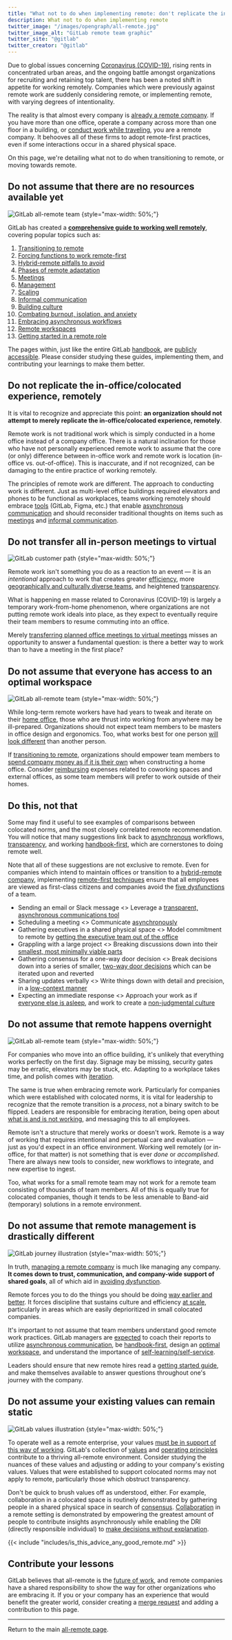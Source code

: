 ```yaml
---
title: "What not to do when implementing remote: don't replicate the in-office experience remotely"
description: What not to do when implementing remote
twitter_image: "/images/opengraph/all-remote.jpg"
twitter_image_alt: "GitLab remote team graphic"
twitter_site: "@gitlab"
twitter_creator: "@gitlab"
---
```


Due to global issues concerning [Coronavirus (COVID-19)](https://www.cdc.gov/covid/index.html), rising rents in concentrated urban areas, and the ongoing battle amongst organizations for recruiting and retaining top talent, there has been a noted shift in appetite for working remotely. Companies which were previously against remote work are suddenly considering remote, or implementing remote, with varying degrees of intentionality.

The reality is that almost every company is [already a remote company](scaling/#does-all-remote-work-at-scale). If you have more than one office, operate a company across more than one floor in a building, or [conduct work while traveling](working-while-traveling/), you are a remote company. It behooves all of these firms to adopt remote-first practices, even if some interactions occur in a shared physical space.

On this page, we're detailing what not to do when transitioning to remote, or moving towards remote.

## Do not assume that there are no resources available yet

![GitLab all-remote team](/images/all-remote/gitlab-com-all-remote-1280x270.png)
{style="max-width: 50%;"}

GitLab has created a **[comprehensive guide to working well remotely](guide/)**, covering popular topics such as:

1. [Transitioning to remote](transition/)
1. [Forcing functions to work remote-first](how-to-work-remote-first/)
1. [Hybrid-remote pitfalls to avoid](hybrid-remote/)
1. [Phases of remote adaptation](phases-of-remote-adaptation/)
1. [Meetings](meetings/)
1. [Management](management/)
1. [Scaling](scaling/)
1. [Informal communication](informal-communication/)
1. [Building culture](building-culture/)
1. [Combating burnout, isolation, and anxiety](mental-health/)
1. [Embracing asynchronous workflows](asynchronous/)
1. [Remote workspaces](guide/#workspace)
1. [Getting started in a remote role](getting-started/)

The pages within, just like the entire GitLab [handbook](/handbook), are [publicly accessible](hiring/#advertise-accurately-and-transparently). Please consider studying these guides, implementing them, and contributing your learnings to make them better.

## Do not replicate the in-office/colocated experience, remotely

It is vital to recognize and appreciate this point: **an organization should not attempt to merely replicate the in-office/colocated experience, remotely**.

Remote work is not traditional work which is simply conducted in a home office instead of a company office. There is a natural inclination for those who have not personally experienced remote work to assume that the core (or only) difference between in-office work and remote work is location (in-office vs. out-of-office). This is inaccurate, and if not recognized, can be damaging to the entire practice of working remotely.

The principles of remote work are different. The approach to conducting work is different. Just as multi-level office buildings required elevators and phones to be functional as workplaces, teams working remotely should embrace [tools](handbook-first/#tools-for-building-a-handbook) (GitLab, Figma, etc.) that enable [asynchronous communication](asynchronous/) and should reconsider traditional thoughts on items such as [meetings](meetings/) and [informal communication](informal-communication/).

## Do not transfer all in-person meetings to virtual

![GitLab customer path](/images/all-remote/gitlab-customer-path.jpg)
{style="max-width: 50%;"}

Remote work isn't something you do as a reaction to an event — it is an *intentional* approach to work that creates greater [efficiency](/handbook/values/#efficiency), more [geographically and culturally diverse teams](https://about.gitlab.com/blog/2019/12/06/how-all-remote-supports-inclusion-and-bolsters-communities/), and heightened [transparency](/handbook/values/#transparency).

What is happening en masse related to Coronavirus (COVID-19) is largely a temporary work-from-home phenomenon, where organizations are not putting remote work ideals into place, as they expect to eventually require their team members to resume commuting into an office.

Merely [transferring planned office meetings to virtual meetings](https://www.scmp.com/abacus/culture/article/3051025/worlds-biggest-online-population-staying-home-and-chinas-internet) misses an opportunity to answer a fundamental question: is there a better way to work than to have a meeting in the first place?

## Do not assume that everyone has access to an optimal workspace

![GitLab all-remote team](/images/all-remote/gitlab-com-all-remote-v3-dark-1280x270.png)
{style="max-width: 50%;"}

While long-term remote workers have had years to tweak and iterate on their [home office](workspace/), those who are thrust into working from anywhere may be ill-prepared. Organizations should not expect team members to be masters in office design and ergonomics. Too, what works best for one person [will look different](https://about.gitlab.com/blog/2019/09/12/not-everyone-has-a-home-office/) than another person.

If [transitioning to remote](transition/), organizations should empower team members to [spend company money as if it is their own](/handbook/finance/spending-company-money/) when constructing a home office. Consider [reimbursing](/handbook/finance/expenses/#co-working-space) expenses related to coworking spaces and external offices, as some team members will prefer to work outside of their homes.

## Do this, not that

Some may find it useful to see examples of comparisons between colocated norms, and the most closely correlated remote recommendation. You will notice that many suggestions link back to [asynchronous](asynchronous/) workflows, [transparency](/handbook/values/#transparency), and working [handbook-first](handbook-first/), which are cornerstones to doing remote well.

Note that all of these suggestions are not exclusive to remote. Even for companies which intend to maintain offices or transition to a [hybrid-remote company](hybrid-remote/), implementing [remote-first techniques](hybrid-remote/#differences-between-all-remote-and-remote-first) ensure that all employees are viewed as first-class citizens and companies avoid the [five dysfunctions](/handbook/values/#five-dysfunctions) of a team.

- Sending an email or Slack message <> Leverage a [transparent, asynchronous communications tool](handbook-first/#tools-for-building-a-handbook)
- Scheduling a meeting <> Communicate [asynchronously](asynchronous/)
- Gathering executives in a shared physical space <> Model commitment to remote by [getting the executive team out of the office](transition/#make-the-executive-team-remote)
- Grappling with a large project <> Breaking discussions down into their [smallest, most minimally viable parts](/handbook/values/#iteration)
- Gathering consensus for a one-way door decision <> Break decisions down into a series of smaller, [two-way door decisions](/handbook/values/#make-two-way-door-decisions) which can be iterated upon and reverted
- Sharing updates verbally <> Write things down with detail and precision, in a [low-context manner](effective-communication/)
- Expecting an immediate response <> Approach your work as if [everyone else is asleep](asynchronous/#4-asynchronous-work-alleviates-stress-and-supports-mental-health), and work to create a [non-judgmental culture](mental-health/#create-a-non-judgemental-culture)

## Do not assume that remote happens overnight

![GitLab all-remote team](/images/all-remote/gitlab-com-all-remote-v4-dark-1280x270.png)
{style="max-width: 50%;"}

For companies who move into an office building, it's unlikely that everything works perfectly on the first day. Signage may be missing, security gates may be erratic, elevators may be stuck, etc. Adapting to a workplace takes time, and polish comes with [iteration](/handbook/values/#iteration).

The same is true when embracing remote work. Particularly for companies which were established with colocated norms, it is vital for leadership to recognize that the remote transition is a *process*, not a binary switch to be flipped. Leaders are responsible for embracing iteration, being open about [what is and is not working](transition/), and messaging this to all employees.

Remote isn't a structure that merely works or doesn't work. Remote is a way of working that requires intentional and perpetual care and evaluation — just as you'd expect in an office environment. Working well remotely (or in-office, for that matter) is not something that is ever *done* or *accomplished*. There are always new tools to consider, new workflows to integrate, and new expertise to ingest.

Too, what works for a small remote team may not work for a remote team consisting of thousands of team members. All of this is equally true for colocated companies, though it tends to be less amenable to Band-aid (temporary) solutions in a remote environment.

## Do not assume that remote management is drastically different

![GitLab journey illustration](/images/all-remote/gitlab-journey-and-navigation.jpg)
{style="max-width: 50%;"}

In truth, [managing a remote company](management/) is much like managing any company. **It comes down to trust, communication, and company-wide support of shared goals**, all of which aid in [avoiding dysfunction](/handbook/values/#five-dysfunctions).

Remote forces you to do the things you should be doing [way earlier and better](https://nohq.co/blog/sid-sijbrandij-people-dont-want-to-commute-they-ju/). It forces discipline that sustains culture and efficiency [at scale](scaling/), particularly in areas which are easily deprioritized in small colocated companies.

It's important to not assume that team members understand good remote work practices. GitLab managers are [expected](/handbook/company/structure/#management-group) to coach their reports to utilize [asynchronous communication](management/#asynchronous), be [handbook-first](/handbook/about/handbook-usage/#why-handbook-first), design an [optimal workspace](workspace/), and understand the importance of [self-learning/self-service](self-service/).

Leaders should ensure that new remote hires read a [getting started guide](getting-started/), and make themselves available to answer questions throughout one's journey with the company.

## Do not assume your existing values can remain static

![GitLab values illustration](/images/all-remote/gitlab-values-tanukis.jpg)
{style="max-width: 50%;"}

To operate well as a remote enterprise, your values [must be in support of this way of working](remote-values/). GitLab's collection of [values](/handbook/values/) and [operating principles](/handbook/values/#operating-principles) contribute to a thriving all-remote environment. Consider studying the nuances of these values and adjusting or adding to your company's existing values. Values that were established to support colocated norms may not apply to remote, particularly those which obstruct transparency.

Don't be quick to brush values off as understood, either. For example, collaboration in a colocated space  is routinely demonstrated by gathering people in a shared physical space in search of [consensus](management/#separating-decision-gathering-from-decision-making). [Collaboration](/handbook/values/#collaboration) in a remote setting is demonstrated by empowering the greatest amount of people to contribute insights asynchronously while enabling the DRI (directly responsible individual) to [make decisions without explanation](/handbook/people-group/directly-responsible-individuals/#empowering-dris).

{{< include "includes/is_this_advice_any_good_remote.md" >}}

## Contribute your lessons

GitLab believes that all-remote is the [future of work](remote-vision/), and remote companies have a shared responsibility to show the way for other organizations who are embracing it. If you or your company has an experience that would benefit the greater world, consider creating a [merge request](https://docs.gitlab.com/ee/user/project/merge_requests/) and adding a contribution to this page.

---

Return to the main [all-remote page](_index.md).
